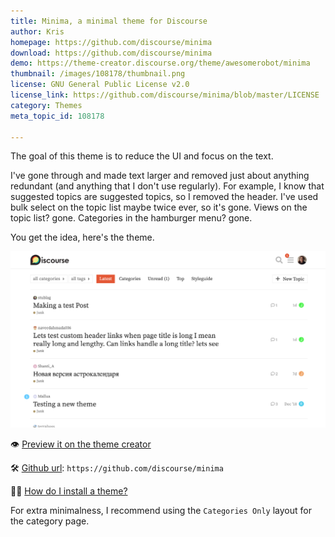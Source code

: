 ```yaml
---
title: Minima, a minimal theme for Discourse
author: Kris
homepage: https://github.com/discourse/minima
download: https://github.com/discourse/minima
demo: https://theme-creator.discourse.org/theme/awesomerobot/minima
thumbnail: /images/108178/thumbnail.png
license: GNU General Public License v2.0
license_link: https://github.com/discourse/minima/blob/master/LICENSE
category: Themes
meta_topic_id: 108178

---
```

The goal of this theme is to reduce the UI and focus on the text.

I've gone through and made text larger and removed just about anything redundant (and anything that I don't use regularly). For example, I know that suggested topics are suggested topics, so I removed the header. I've used bulk select on the topic list maybe twice ever, so it's gone. Views on the topic list? gone. Categories in the hamburger menu? gone. 

You get the idea, here's the theme.

![43%20PM: 690x386](/images/108178/piouzZJdagx0nhCa1ot1wOzn403.png) 

:eye: [Preview it on the theme creator](https://theme-creator.discourse.org/theme/awesomerobot/minima ) 

:hammer_and_wrench: [Github url](https://github.com/discourse/minima):  `https://github.com/discourse/minima`

:man_shrugging: [How do I install a theme?](https://meta.discourse.org/t/how-do-i-install-a-theme-or-theme-component/63682)

For extra minimalness, I recommend using the `Categories Only` layout for the category page.